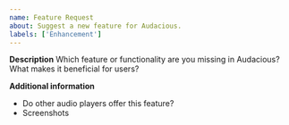 ```yaml
---
name: Feature Request
about: Suggest a new feature for Audacious.
labels: ['Enhancement']
---
```


**Description**
Which feature or functionality are you missing in Audacious?
What makes it beneficial for users?

**Additional information**
* Do other audio players offer this feature?
* Screenshots
